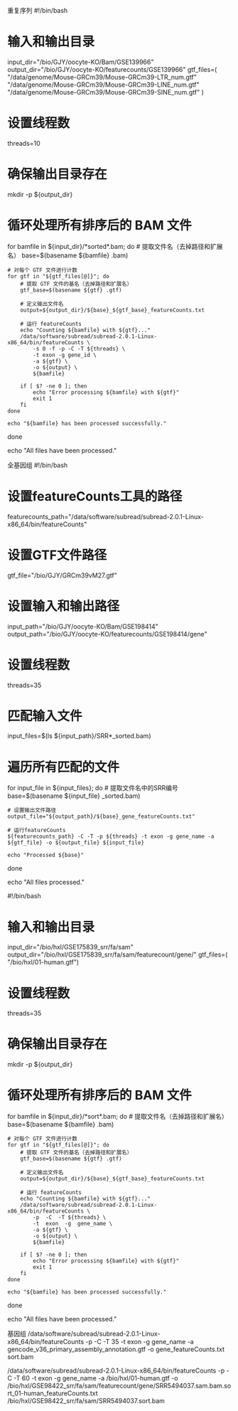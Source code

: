 重复序列
#!/bin/bash

# 输入和输出目录
input_dir="/bio/GJY/oocyte-KO/Bam/GSE139966"
output_dir="/bio/GJY/oocyte-KO/featurecounts/GSE139966"
gtf_files=(
    "/data/genome/Mouse-GRCm39/Mouse-GRCm39-LTR_num.gtf"
    "/data/genome/Mouse-GRCm39/Mouse-GRCm39-LINE_num.gtf"
    "/data/genome/Mouse-GRCm39/Mouse-GRCm39-SINE_num.gtf"
)

# 设置线程数
threads=10

# 确保输出目录存在
mkdir -p ${output_dir}

# 循环处理所有排序后的 BAM 文件
for bamfile in ${input_dir}/*sorted*.bam; do
    # 提取文件名（去掉路径和扩展名）
    base=$(basename ${bamfile} .bam)
    
    # 对每个 GTF 文件进行计数
    for gtf in "${gtf_files[@]}"; do
        # 提取 GTF 文件的基名（去掉路径和扩展名）
        gtf_base=$(basename ${gtf} .gtf)
        
        # 定义输出文件名
        output=${output_dir}/${base}_${gtf_base}_featureCounts.txt
        
        # 运行 featureCounts
        echo "Counting ${bamfile} with ${gtf}..."
        /data/software/subread/subread-2.0.1-Linux-x86_64/bin/featureCounts \
            -s 0 -f -p -C -T ${threads} \
            -t exon -g gene_id \
            -a ${gtf} \
            -o ${output} \
            ${bamfile}
        
        if [ $? -ne 0 ]; then
            echo "Error processing ${bamfile} with ${gtf}"
            exit 1
        fi
    done
    
    echo "${bamfile} has been processed successfully."
done

echo "All files have been processed."









全基因组
#!/bin/bash

# 设置featureCounts工具的路径
featurecounts_path="/data/software/subread/subread-2.0.1-Linux-x86_64/bin/featureCounts"

# 设置GTF文件路径
gtf_file="/bio/GJY/GRCm39vM27.gtf"

# 设置输入和输出路径
input_path="/bio/GJY/oocyte-KO/Bam/GSE198414"
output_path="/bio/GJY/oocyte-KO/featurecounts/GSE198414/gene"

# 设置线程数
threads=35

# 匹配输入文件
input_files=$(ls ${input_path}/SRR*_sorted.bam)

# 遍历所有匹配的文件
for input_file in ${input_files}; do
    # 提取文件名中的SRR编号
    base=$(basename ${input_file} _sorted.bam)
    
    # 设置输出文件路径
    output_file="${output_path}/${base}_gene_featureCounts.txt"
    
    # 运行featureCounts
    ${featurecounts_path} -C -T -p ${threads} -t exon -g gene_name -a ${gtf_file} -o ${output_file} ${input_file}
    
    echo "Processed ${base}"
done

echo "All files processed."



#!/bin/bash

# 输入和输出目录
input_dir="/bio/hxl/GSE175839_srr/fa/sam"
output_dir="/bio/hxl/GSE175839_srr/fa/sam/featurecount/gene/"
gtf_files=(
    "/bio/hxl/01-human.gtf")

# 设置线程数
threads=35

# 确保输出目录存在
mkdir -p ${output_dir}

# 循环处理所有排序后的 BAM 文件
for bamfile in ${input_dir}/*sort*.bam; do
    # 提取文件名（去掉路径和扩展名）
    base=$(basename ${bamfile} .bam)
    
    # 对每个 GTF 文件进行计数
    for gtf in "${gtf_files[@]}"; do
        # 提取 GTF 文件的基名（去掉路径和扩展名）
        gtf_base=$(basename ${gtf} .gtf)
        
        # 定义输出文件名
        output=${output_dir}/${base}_${gtf_base}_featureCounts.txt
        
        # 运行 featureCounts
        echo "Counting ${bamfile} with ${gtf}..."
        /data/software/subread/subread-2.0.1-Linux-x86_64/bin/featureCounts \
            -p  -C  -T ${threads} \
            -t  exon  -g  gene_name \
            -a ${gtf} \
            -o ${output} \
            ${bamfile}
        
        if [ $? -ne 0 ]; then
            echo "Error processing ${bamfile} with ${gtf}"
            exit 1
        fi
    done
    
    echo "${bamfile} has been processed successfully."
done

echo "All files have been processed."



基因组
 /data/software/subread/subread-2.0.1-Linux-x86_64/bin/featureCounts  -p  -C  -T  35  -t  exon  -g  gene_name -a  gencode_v36_primary_assembly_annotation.gtf  -o  gene_featureCounts.txt  sort.bam

 /data/software/subread/subread-2.0.1-Linux-x86_64/bin/featureCounts  -p  -C  -T  60  -t  exon  -g  gene_name -a  /bio/hxl/01-human.gtf  -o  /bio/hxl/GSE98422_srr/fa/sam/featurecount/gene/SRR5494037.sam.bam.sort_01-human_featureCounts.txt  /bio/hxl/GSE98422_srr/fa/sam/SRR5494037.sort.bam





